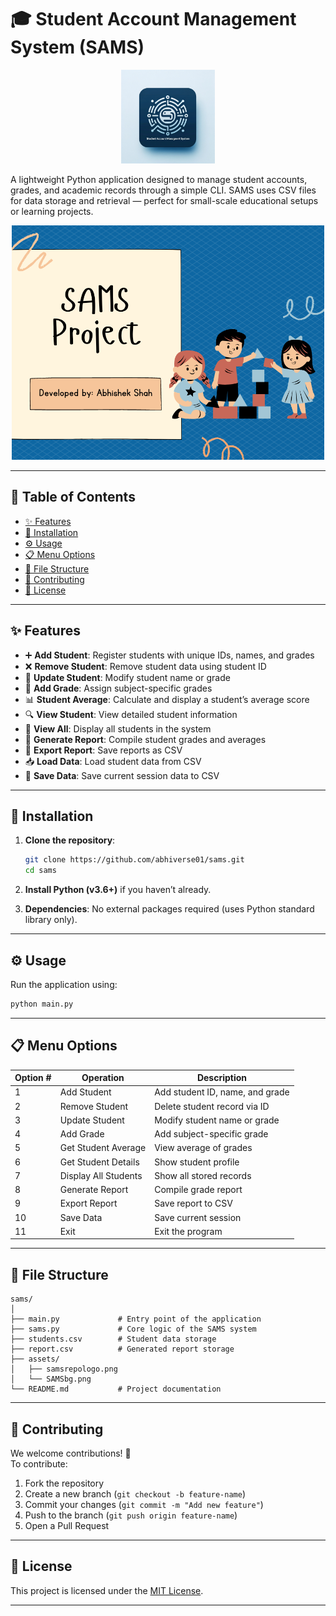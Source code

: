 # 🎓 Student Account Management System (SAMS)

<div align="center">
  <img src="assets/samsrepologo.png" alt="SAMS Logo" width="150" height="150" />
</div>

A lightweight Python application designed to manage student accounts, grades, and academic records through a simple CLI. SAMS uses CSV files for data storage and retrieval — perfect for small-scale educational setups or learning projects.

<div align="center">
  <img src="assets/SAMSbg.png" alt="SAMS UI Preview" width="500" />
</div>

---

## 📑 Table of Contents

- [✨ Features](#-features)
- [🚀 Installation](#-installation)
- [⚙️ Usage](#-usage)
- [📋 Menu Options](#-menu-options)
- [📁 File Structure](#-file-structure)
- [🤝 Contributing](#-contributing)
- [📄 License](#-license)

---

## ✨ Features

- ➕ **Add Student**: Register students with unique IDs, names, and grades  
- ❌ **Remove Student**: Remove student data using student ID  
- 🔄 **Update Student**: Modify student name or grade  
- 🧮 **Add Grade**: Assign subject-specific grades  
- 📊 **Student Average**: Calculate and display a student’s average score  
- 🔍 **View Student**: View detailed student information  
- 🧾 **View All**: Display all students in the system  
- 📄 **Generate Report**: Compile student grades and averages  
- 💾 **Export Report**: Save reports as CSV  
- 📥 **Load Data**: Load student data from CSV  
- 💾 **Save Data**: Save current session data to CSV  

---

## 🚀 Installation

1. **Clone the repository**:
    ```bash
    git clone https://github.com/abhiverse01/sams.git
    cd sams
    ```

2. **Install Python (v3.6+)** if you haven’t already.

3. **Dependencies**: No external packages required (uses Python standard library only).

---

## ⚙️ Usage

Run the application using:

```bash
python main.py
```

---

## 📋 Menu Options

| Option # | Operation              | Description |
|----------|------------------------|-------------|
| 1        | Add Student            | Add student ID, name, and grade |
| 2        | Remove Student         | Delete student record via ID |
| 3        | Update Student         | Modify student name or grade |
| 4        | Add Grade              | Add subject-specific grade |
| 5        | Get Student Average    | View average of grades |
| 6        | Get Student Details    | Show student profile |
| 7        | Display All Students   | Show all stored records |
| 8        | Generate Report        | Compile grade report |
| 9        | Export Report          | Save report to CSV |
| 10       | Save Data              | Save current session |
| 11       | Exit                   | Exit the program |

---

## 📁 File Structure

```
sams/
│
├── main.py             # Entry point of the application
├── sams.py             # Core logic of the SAMS system
├── students.csv        # Student data storage
├── report.csv          # Generated report storage
├── assets/
│   ├── samsrepologo.png
│   └── SAMSbg.png
└── README.md           # Project documentation
```

---

## 🤝 Contributing

We welcome contributions! 🚀  
To contribute:

1. Fork the repository  
2. Create a new branch (`git checkout -b feature-name`)  
3. Commit your changes (`git commit -m "Add new feature"`)  
4. Push to the branch (`git push origin feature-name`)  
5. Open a Pull Request  

---

## 📄 License

This project is licensed under the [MIT License](https://choosealicense.com/licenses/mit/).

---
